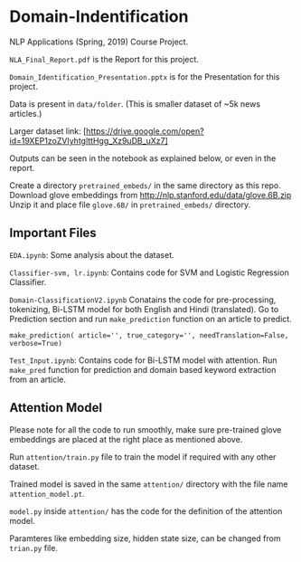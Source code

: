 # Domain-Indentification
NLP Applications (Spring, 2019) Course Project.  


`NLA_Final_Report.pdf` is the Report for this project.

`Domain_Identification_Presentation.pptx` is for the Presentation for this project.

Data is present in `data/folder`. (This is smaller dataset of ~5k news articles.)

Larger dataset link: [https://drive.google.com/open?id=19XEP1zoZVIyhtglttHgg_Xz9uDB_uXz7]

Outputs can be seen in the notebook as explained below, or even in the report.

Create a directory `pretrained_embeds/` in the same directory as this repo. Download glove embeddings from http://nlp.stanford.edu/data/glove.6B.zip Unzip it and place file `glove.6B/` in `pretrained_embeds/` directory.


## Important Files

`EDA.ipynb`: Some analysis about the dataset.

`Classifier-svm, lr.ipynb`: Contains code for SVM and Logistic Regression Classifier.

`Domain-ClassificationV2.ipynb` Conatains the code for pre-processing, tokenizing, Bi-LSTM model for both English and Hindi (translated). 
                               Go to Prediction section and run `make_prediction` function on an article to predict.
                               
`make_prediction( article='', true_category='', needTranslation=False, verbose=True)`
                               
`Test_Input.ipynb`: Contains code for Bi-LSTM model with attention. Run `make_pred` function for prediction and domain based keyword extraction from an article.


## Attention Model

Please note for all the code to run smoothly, make sure pre-trained glove embeddings are placed at the right place as mentioned above.

Run `attention/train.py` file to train the model if required with any other dataset.

Trained model is saved in the same `attention/` directory  with the file name `attention_model.pt`.

`model.py` inside `attention/` has the code for the definition of the attention model.

Paramteres like embedding size, hidden state size, can be changed from `trian.py` file.

